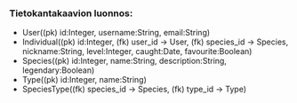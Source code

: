 ### Tietokantakaavion luonnos:
- User((pk) id:Integer, username:String, email:String)
- Individual((pk) id:Integer, (fk) user_id -> User, (fk) species_id -> Species, nickname:String, level:Integer, caught:Date, favourite:Boolean)
- Species((pk) id:Integer, name:String, description:String, legendary:Boolean)
- Type((pk) id:Integer, name:String)
- SpeciesType((fk) species_id -> Species, (fk) type_id -> Type)

